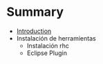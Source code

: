 # Summary

* [Introduction](README.md)
* Instalación de herramientas
   * Instalación rhc
   * Eclipse Plugin

